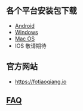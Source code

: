 
## 各个平台安装包下载
- <a href="https://github.com/getfotiaoqiang/download/releases/download/V2.3.2/fotiaoqiang-v2.3.2-1.apk"> Android </a>
- <a href="https://github.com/getfotiaoqiang/download/releases/download/V2.3.1/v231-1_fotiaoqiang-2.3.1-1-Setup.exe"> Windows </a>
- <a href="https://github.com/getfotiaoqiang/download/releases/download/V2.3.1/v231-1_fotiaoqiang_darwin_amd64_install.dmg"> Mac OS </a>
- IOS 敬请期待
## 官方网站
- https://fotiaoqiang.io
## <a href="https://github.com/getfotiaoqiang/fotiaoqiang/wiki/FAQ">FAQ</a>

